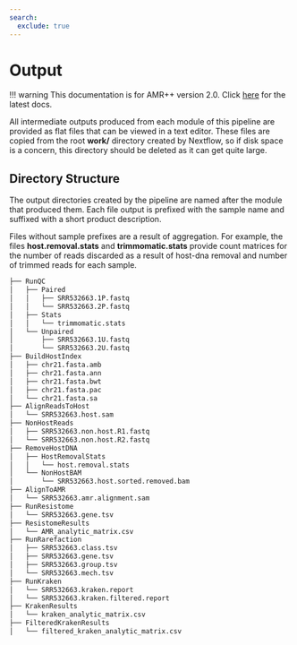 ```yaml
---
search:
  exclude: true
---
```


# Output

!!! warning
    This documentation is for AMR++ version 2.0. Click [here](../latest/gettingstarted.md) for the latest docs.

All intermediate outputs produced from each module of this pipeline are provided as flat files that can be viewed in a text editor. These files are copied from the root **work/** directory created by Nextflow, so if disk space is a concern, this directory should be deleted as it can get quite large.

## Directory Structure

The output directories created by the pipeline are named after the module that produced them. Each file output is prefixed with the sample name and suffixed with a short product description. 

Files without sample prefixes are a result of aggregation. For example, the files **host.removal.stats** and **trimmomatic.stats** provide count matrices for the number of reads discarded as a result of host-dna removal and number of trimmed reads for each sample. 

```bash
├── RunQC
│   ├── Paired
│   │   ├── SRR532663.1P.fastq
│   │   └── SRR532663.2P.fastq
│   ├── Stats
│   │   └── trimmomatic.stats
│   └── Unpaired
│       ├── SRR532663.1U.fastq
│       └── SRR532663.2U.fastq
├── BuildHostIndex
│   ├── chr21.fasta.amb
│   ├── chr21.fasta.ann
│   ├── chr21.fasta.bwt
│   ├── chr21.fasta.pac
│   └── chr21.fasta.sa
├── AlignReadsToHost
│   └── SRR532663.host.sam
├── NonHostReads
│   ├── SRR532663.non.host.R1.fastq
│   └── SRR532663.non.host.R2.fastq
├── RemoveHostDNA
│   ├── HostRemovalStats
│   │   └── host.removal.stats
│   └── NonHostBAM
│       └── SRR532663.host.sorted.removed.bam
├── AlignToAMR
│   └── SRR532663.amr.alignment.sam
├── RunResistome
│   └── SRR532663.gene.tsv
├── ResistomeResults
│   └── AMR_analytic_matrix.csv
├── RunRarefaction
│   ├── SRR532663.class.tsv
│   ├── SRR532663.gene.tsv
│   ├── SRR532663.group.tsv
│   └── SRR532663.mech.tsv
├── RunKraken
│   └── SRR532663.kraken.report
│   └── SRR532663.kraken.filtered.report
├── KrakenResults
│   └── kraken_analytic_matrix.csv
├── FilteredKrakenResults
│   └── filtered_kraken_analytic_matrix.csv



```